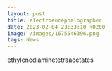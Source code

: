 ```yaml
--- 
layout: post 
title: electroencephalographer
date: 2023-02-04 23:33:10 +0200 
image: /images/1675546396.png
tags: News 
--- 
```


ethylenediaminetetraacetates
